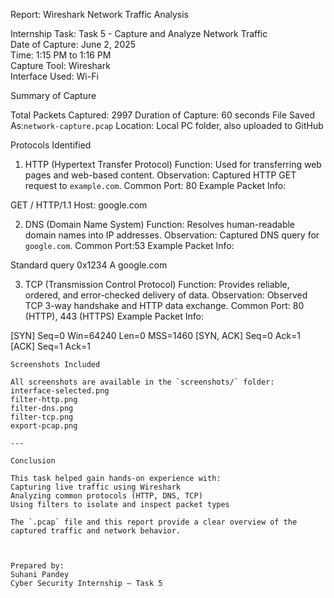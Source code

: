 Report: Wireshark Network Traffic Analysis

Internship Task: Task 5 - Capture and Analyze Network Traffic  
Date of Capture: June 2, 2025  
Time: 1:15 PM to 1:16 PM  
Capture Tool: Wireshark  
Interface Used: Wi-Fi


Summary of Capture

Total Packets Captured: 2997
Duration of Capture: 60 seconds
File Saved As:`network-capture.pcap`
Location: Local PC folder, also uploaded to GitHub

Protocols Identified

 1. HTTP (Hypertext Transfer Protocol)
Function: Used for transferring web pages and web-based content.
Observation: Captured HTTP GET request to `example.com`.
Common Port: 80
Example Packet Info:
 
  GET / HTTP/1.1
  Host: google.com
  
2. DNS (Domain Name System)
Function: Resolves human-readable domain names into IP addresses.
Observation: Captured DNS query for `google.com`.
Common Port:53
Example Packet Info:
  
 Standard query 0x1234 A google.com
  
3. TCP (Transmission Control Protocol)
Function: Provides reliable, ordered, and error-checked delivery of data.
Observation: Observed TCP 3-way handshake and HTTP data exchange.
Common Port: 80 (HTTP), 443 (HTTPS)
Example Packet Info:
  
  [SYN] Seq=0 Win=64240 Len=0 MSS=1460
  [SYN, ACK] Seq=0 Ack=1
  [ACK] Seq=1 Ack=1
  ```
 Screenshots Included

All screenshots are available in the `screenshots/` folder:
interface-selected.png
filter-http.png
filter-dns.png
filter-tcp.png
export-pcap.png

---

 Conclusion

This task helped gain hands-on experience with:
 Capturing live traffic using Wireshark
 Analyzing common protocols (HTTP, DNS, TCP)
 Using filters to isolate and inspect packet types

The `.pcap` file and this report provide a clear overview of the captured traffic and network behavior.



Prepared by: 
Suhani Pandey  
Cyber Security Internship – Task 5